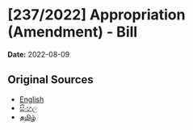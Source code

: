 # [237/2022] Appropriation (Amendment) - Bill

**Date:** 2022-08-09

## Original Sources

- [English](https://documents.gov.lk/view/bills/2022/8/237-2022_E.pdf)
- [සිංහල](https://documents.gov.lk/view/bills/2022/8/237-2022_S.pdf)
- [தமிழ்](https://documents.gov.lk/view/bills/2022/8/237-2022_T.pdf)
